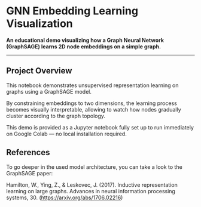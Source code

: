 # GNN Embedding Learning Visualization

**An educational demo visualizing how a Graph Neural Network (GraphSAGE) learns 2D node embeddings on a simple graph.**

---

## Project Overview

This notebook demonstrates unsupervised representation learning on graphs using a GraphSAGE model.

By constraining embeddings to two dimensions, the learning process becomes visually interpretable, allowing to watch how nodes gradually cluster according to the graph topology.

This demo is provided as a Jupyter notebook fully set up to run immediately on Google Colab — no local installation required.

## References

To go deeper in the used model architecture, you can take a look to the GraphSAGE paper: 

Hamilton, W., Ying, Z., & Leskovec, J. (2017). Inductive representation learning on large graphs. Advances in neural information processing systems, 30. (https://arxiv.org/abs/1706.02216)
